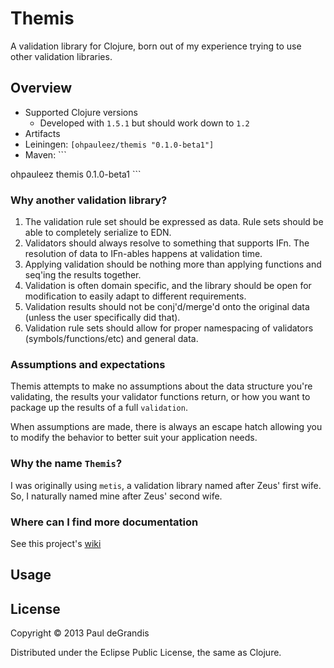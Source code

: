 Themis
=======

A validation library for Clojure, born out of my experience trying to use
other validation libraries.

Overview
---------

 * Supported Clojure versions
   * Developed with `1.5.1` but should work down to `1.2`
 * Artifacts
  * Leiningen: `[ohpauleez/themis "0.1.0-beta1"]`
  * Maven: ```
<dependency>
  <groupId>ohpauleez</groupId>
  <artifactId>themis</artifactId>
  <version>0.1.0-beta1</version>
</dependency>
```

### Why another validation library?

1. The validation rule set should be expressed as data.
   Rule sets should be able to completely serialize to EDN.
2. Validators should always resolve to something that supports IFn.
   The resolution of data to IFn-ables happens at validation time.
3. Applying validation should be nothing more than applying functions
   and seq'ing the results together.
4. Validation is often domain specific, and the library should be open
   for modification to easily adapt to different requirements.
5. Validation results should not be conj'd/merge'd onto the original data
   (unless the user specifically did that).
6. Validation rule sets should allow for proper namespacing of
   validators (symbols/functions/etc) and general data.

### Assumptions and expectations

Themis attempts to make no assumptions about the data structure you're
validating, the results your validator functions return, or how
you want to package up the results of a full `validation`.

When assumptions are made, there is always an escape hatch allowing
you to modify the behavior to better suit your application needs.

### Why the name `Themis`?

I was originally using `metis`, a validation library named after Zeus'
first wife.  So, I naturally named mine after Zeus' second wife.

### Where can I find more documentation

See this project's [wiki](https://github.com/ohpauleez/themis/wiki)


Usage
------

License
--------

Copyright © 2013 Paul deGrandis

Distributed under the Eclipse Public License, the same as Clojure.


